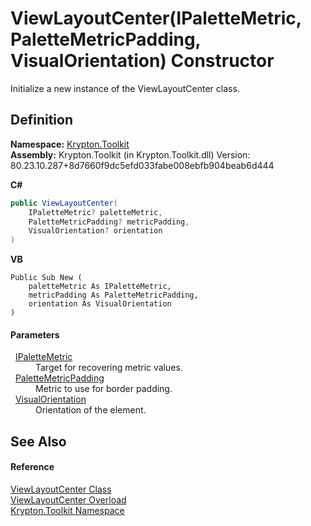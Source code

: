 # ViewLayoutCenter(IPaletteMetric, PaletteMetricPadding, VisualOrientation) Constructor


Initialize a new instance of the ViewLayoutCenter class.



## Definition
**Namespace:** <a href="79d2eac2-21f4-54ff-7552-b20c33c30600.md">Krypton.Toolkit</a>  
**Assembly:** Krypton.Toolkit (in Krypton.Toolkit.dll) Version: 80.23.10.287+8d7660f9dc5efd033fabe008ebfb904beab6d444

**C#**
``` C#
public ViewLayoutCenter(
	IPaletteMetric? paletteMetric,
	PaletteMetricPadding? metricPadding,
	VisualOrientation? orientation
)
```
**VB**
``` VB
Public Sub New ( 
	paletteMetric As IPaletteMetric,
	metricPadding As PaletteMetricPadding,
	orientation As VisualOrientation
)
```



#### Parameters
<dl><dt>  <a href="24be40a1-a3fd-2c4b-ff96-f9b04b615193.md">IPaletteMetric</a></dt><dd>Target for recovering metric values.</dd><dt>  <a href="0b770d6b-dbd6-9a12-4264-29d519d2ab3c.md">PaletteMetricPadding</a></dt><dd>Metric to use for border padding.</dd><dt>  <a href="d38051f8-c2cc-e81c-0029-02f7ad46f2fa.md">VisualOrientation</a></dt><dd>Orientation of the element.</dd></dl>

## See Also


#### Reference
<a href="b5f01bdf-4102-bf2e-b262-03641610deca.md">ViewLayoutCenter Class</a>  
<a href="0ad0fa5f-1a13-e347-561d-58bb32324494.md">ViewLayoutCenter Overload</a>  
<a href="79d2eac2-21f4-54ff-7552-b20c33c30600.md">Krypton.Toolkit Namespace</a>  
